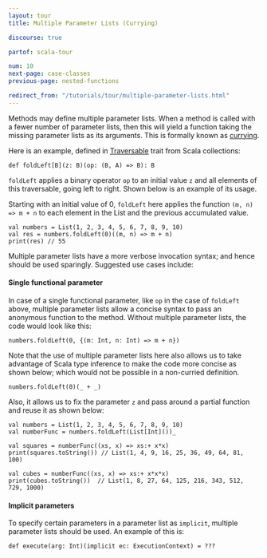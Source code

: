 ```yaml
---
layout: tour
title: Multiple Parameter Lists (Currying)

discourse: true

partof: scala-tour

num: 10
next-page: case-classes
previous-page: nested-functions

redirect_from: "/tutorials/tour/multiple-parameter-lists.html"
---
```


Methods may define multiple parameter lists. When a method is called with a fewer number of parameter lists, then this will yield a function taking the missing parameter lists as its arguments. This is formally known as [currying](https://en.wikipedia.org/wiki/Currying).

Here is an example, defined in [Traversable](/overviews/collections/trait-traversable.html) trait from Scala collections:

```
def foldLeft[B](z: B)(op: (B, A) => B): B
```

`foldLeft` applies a binary operator `op` to an initial value `z` and all elements of this traversable, going left to right. Shown below is an example of its usage. 

Starting with an initial value of 0, `foldLeft` here applies the function `(m, n) => m + n` to each element in the List and the previous accumulated value.

```tut
val numbers = List(1, 2, 3, 4, 5, 6, 7, 8, 9, 10)
val res = numbers.foldLeft(0)((m, n) => m + n)
print(res) // 55
```

Multiple parameter lists have a more verbose invocation syntax; and hence should be used sparingly. Suggested use cases include:

#### Single functional parameter
   In case of a single functional parameter, like `op` in the case of `foldLeft` above, multiple parameter lists allow a concise syntax to pass an anonymous function to the method. Without multiple parameter lists, the code would look like this:

```
numbers.foldLeft(0, {(m: Int, n: Int) => m + n})
```
    
   Note that the use of multiple parameter lists here also allows us to take advantage of Scala type inference to make the code more concise as shown below; which would not be possible in a non-curried definition.
    
```
numbers.foldLeft(0)(_ + _)
```
    
   Also, it allows us to fix the parameter `z` and pass around a partial function and reuse it as shown below:
```tut
val numbers = List(1, 2, 3, 4, 5, 6, 7, 8, 9, 10)
val numberFunc = numbers.foldLeft(List[Int]())_

val squares = numberFunc((xs, x) => xs:+ x*x)
print(squares.toString()) // List(1, 4, 9, 16, 25, 36, 49, 64, 81, 100)

val cubes = numberFunc((xs, x) => xs:+ x*x*x)
print(cubes.toString())  // List(1, 8, 27, 64, 125, 216, 343, 512, 729, 1000)
```

#### Implicit parameters
   To specify certain parameters in a parameter list as `implicit`, multiple parameter lists should be used. An example of this is:

```
def execute(arg: Int)(implicit ec: ExecutionContext) = ???
```
    